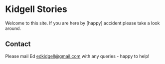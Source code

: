 # Kidgell Stories

Welcome to this site. If you are here by [happy] accident please take a look around.

## Contact

Please mail Ed <edkidgell@gmail.com> with any queries - happy to help!